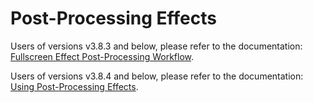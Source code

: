 # Post-Processing Effects

Users of versions v3.8.3 and below, please refer to the documentation: [Fullscreen Effect Post-Processing Workflow](./post-process/index.md).

Users of versions v3.8.4 and below, please refer to the documentation: [Using Post-Processing Effects](./use-post-process.md).
